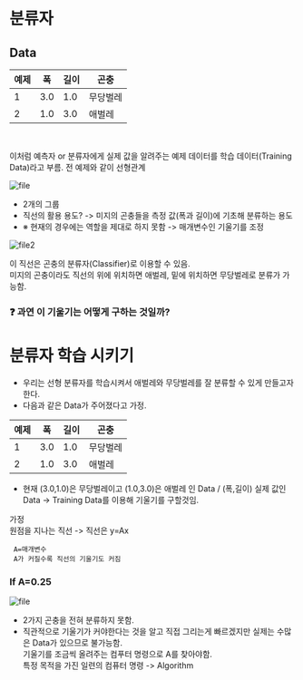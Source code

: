 # 분류자
## Data

|예제|폭|길이|곤충|
|------|---|---|---|
|1|3.0|1.0|무당벌레|
|2|1.0|3.0|애벌레|

<br/>

이처럼 예측자 or 분류자에게 실제 값을 알려주는 예제 데이터를 학습 데이터(Training Data)라고 부름.
전 예제와 같이 선형관계<br/>

![file](https://user-images.githubusercontent.com/81912557/137285215-6d979549-9f2d-4e86-a553-dc40bf93f6a8.jpg)<br/>

- 2개의 그룹<br/>
- 직선의 활용 용도? -> 미지의 곤충들을 측정 값(폭과 길이)에 기초해 분류하는 용도<br/>
- ※ 현재의 경우에는 역할을 제대로 하지 못함 -> 매개변수인 기울기를 조정<br/>

![file2](https://user-images.githubusercontent.com/81912557/137285765-152befee-2f98-4947-9139-f1908e39a3bd.jpg)

이 직선은 곤충의 분류자(Classifier)로 이용할 수 있음.<br>
미지의 곤충이라도 직선의 위에 위치하면 애벌레, 밑에 위치하면 무당벌레로 분류가 가능함.<br>

### ❓ 과연 이 기울기는 어떻게 구하는 것일까?

# 분류자 학습 시키기
- 우리는 선형 분류자를 학습시켜서 애벌레와 무당벌레를 잘 분류할 수 있게 만들고자 한다.
- 다음과 같은 Data가 주어졌다고 가정.<br>

|예제|폭|길이|곤충|
|------|---|---|---|
|1|3.0|1.0|무당벌레|
|2|1.0|3.0|애벌레|

- 현재 (3.0,1.0)은 무당벌레이고 (1.0,3.0)은 애벌레 인 Data / (폭,길이)
실제 값인 Data -> Training Data를 이용해 기울기를 구할것임.

가정<br>
원점을 지나는 직선 -> 직선은 y=Ax <br>

     A=매개변수
     A가 커질수록 직선의 기울기도 커짐

### If A=0.25<br>
![file](https://user-images.githubusercontent.com/81912557/137288974-4e5a810d-8295-4c9a-945a-394630ce22bc.jpg)<br>
- 2가지 곤충을 전혀 분류하지 못함.<br>
- 직관적으로 기울기가 커야한다는 것을 알고 직접 그리는게 빠르겠지만 실제는 수많은 Data가 있으므로 불가능함.<br>
  기울기를 조금씩 올려주는 컴푸터 명령으로 A를 찾아야함.<br>
  특정 목적을 가진 일련의 컴퓨터 명령 -> Algorithm<br>
     
